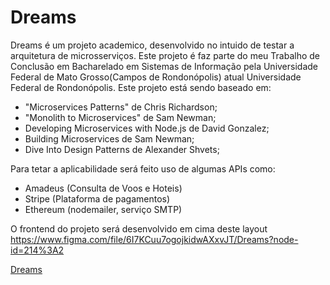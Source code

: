# Dreams
Dreams é um projeto academico, desenvolvido no intuido de testar a arquitetura de microsserviços. Este projeto é faz parte do meu Trabalho de Conclusão em Bacharelado em Sistemas de Informação pela Universidade Federal de Mato Grosso(Campos de Rondonópolis) atual Universidade Federal de Rondonópolis.
Este projeto está sendo baseado em:  
* "Microservices Patterns" de Chris Richardson; 
* "Monolith to Microservices" de Sam Newman;
*  Developing Microservices with Node.js de David Gonzalez;
*  Building Microservices de Sam Newman;
*  Dive Into Design Patterns de Alexander Shvets;

Para tetar a aplicabilidade será feito uso de algumas APIs como:
* Amadeus (Consulta de Voos e Hoteis)
* Stripe (Plataforma de pagamentos)
* Ethereum (nodemailer, serviço SMTP)

O frontend do projeto será desenvolvido em cima deste layout https://www.figma.com/file/6I7KCuu7ogojkidwAXxvJT/Dreams?node-id=214%3A2

[Dreams](./common/assets/ui.png)